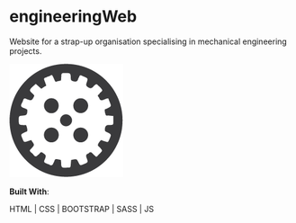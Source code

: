 # engineeringWeb
Website for a strap-up organisation specialising in mechanical engineering projects.


<img src="assets\exoulogogear.png">

<strong>Built With</strong>:

HTML | CSS | BOOTSTRAP | SASS | JS
